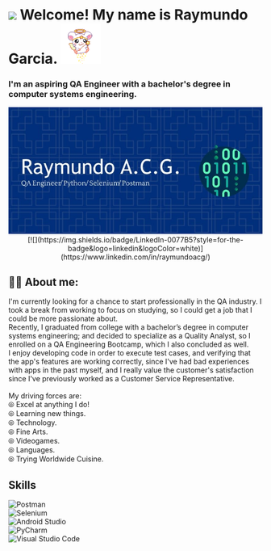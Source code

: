 # <img decoding="async" src="https://media.giphy.com/media/hvRJCLFzcasrR4ia7z/giphy.gif" width="30px"/> Welcome! My name is Raymundo Garcia. <img src="./pngwing.com.png" alt="cute_hamtaro" width="80px"/>
### I'm an aspiring QA Engineer with a bachelor's degree in computer systems engineering.
<div id="header" align="center">
  <img decoding="async" src="./header.jpg" width="800"/>
  [![](https://img.shields.io/badge/LinkedIn-0077B5?style=for-the-badge&logo=linkedin&logoColor=white)](https://www.linkedin.com/in/raymundoacg/)
</div>

## 👨‍💻 About me:
I'm currently looking for a chance to start professionally in the QA industry. I took a break from working to focus on studying, so I could get a job that I could be more passionate about. </br>
Recently, I graduated from college with a bachelor’s degree in computer systems engineering; and decided to specialize as a Quality Analyst, so I enrolled on a QA Engineering Bootcamp, which I also concluded as well. </br>
I enjoy developing code in order to execute test cases, and verifying that the app's features are working correctly, since I've had bad experiences with apps in the past myself, and I really value the customer's satisfaction since I've previously worked as a Customer Service Representative.</br> </br>
My driving forces are: </br>
⦾ Excel at anything I do! </br>
⦾ Learning new things. </br>
⦾ Technology. </br>
⦾ Fine Arts. </br>
⦾ Videogames. </br>
⦾ Languages. </br>
⦾ Trying Worldwide Cuisine. </br>



## Skills
![Postman](https://img.shields.io/badge/Postman-FF6C37?style=for-the-badge&logo=Postman&logoColor=white)</br>
![Selenium](https://img.shields.io/badge/Selenium-43B02A?style=for-the-badge&logo=Selenium&logoColor=white)</br>
![Android Studio](https://img.shields.io/badge/Android_Studio-3DDC84?style=for-the-badge&logo=android-studio&logoColor=white)</br>
![PyCharm](https://img.shields.io/badge/PyCharm-000000.svg?&style=for-the-badge&logo=PyCharm&logoColor=white)</br>
![Visual Studio Code](https://img.shields.io/badge/Visual_Studio_Code-0078D4?style=for-the-badge&logo=visual%20studio%20code&logoColor=white)</br>

<!--
**RxyRxyHxylxy/RxyRxyHxylxy** is a ✨ _special_ ✨ repository because its `README.md` (this file) appears on your GitHub profile.

Here are some ideas to get you started:

- 🔭 I’m currently working on ...
- 🌱 I’m currently learning ...
- 👯 I’m looking to collaborate on ...
- 🤔 I’m looking for help with ...
- 💬 Ask me about ...
- 📫 How to reach me: ...
- 😄 Pronouns: ...
- ⚡ Fun fact: ...
-->
